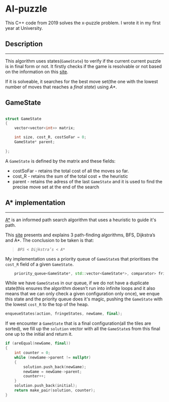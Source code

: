 # AI-puzzle
This C++ code from 2019 solves the x-puzzle problem. I wrote it in my first year at University. 

## Description
---
This algorithm uses states(```GameState```) to verify if the current current puzzle is in final form or not. It firstly checks if the game is resolvable or not based on the information on this [site](http://kevingong.com/Math/SixteenPuzzle.html).

If it is solveable, it searches for the best move set(the one with the lowest number of moves that reaches a *final state*) using _*A**_.

## GameState

```c++

struct GameState
{
	vector<vector<int>> matrix;

	int size, cost_R, costSoFar = 0;
	GameState* parent;
	
};
```

A ```GameState``` is defined by the matrix and these fields:
*   costSoFar - retains the total cost of all the moves so far.
*   cost_R - retains the sum of the total cost + the heuristic
*   parent - retains the adress of the last ```GameState``` and it is used to find the precise move set at the end of the search  


## A* implementation
---
[A*](https://en.wikipedia.org/wiki/A*_search_algorithm) is an informed path search algorithm that uses a heuristic to guide it's path.

This [site](https://www.redblobgames.com/pathfinding/a-star/introduction.html) presents and explains 3 path-finding algorithms, BFS, Dijkstra’s and A*. The conclusion to be taken is that:

> _```BFS < Dijkstra’s < A*```_

My implementation uses a priority queue of ```GameState```s that prioritises the ```cost_R``` field of a given ```GameState```. 

```c++
	priority_queue<GameState*, std::vector<GameState*>, comparator> fringeStates;
```

While we have ```GameState```s in our queue, if we do not have a duplicate state(this ensures the algorithm doesn't run into infinite loops and it also means that we can only check a given configuration only once), we enque this state and the priority queue does it's magic, pushing the ```GameState``` with the lowest ```cost_R``` to the top of the heap.
```c++
enqueueStates(action, fringeStates, newGame, final);
```


If we encounter a ```GameState``` that is a final configuration(all the tiles are sorted), we fill up the ```solution``` vector with all the ```GameState```s from this final one up to the initial and return it.

```c++
if (areEqual(newGame, final))
{
	int counter = 0;
	while (newGame->parent != nullptr)
	{
	    solution.push_back(newGame);
	    newGame = newGame->parent;
    	counter++;
	}
	solution.push_back(initial);
	return make_pair(solution, counter);
}
```
